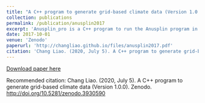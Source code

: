 ```yaml
---
title: "A C++ program to generate grid-based climate data (Version 1.0.0)"
collection: publications
permalink: /publication/anusplin2017
excerpt: 'Anusplin_pro is a C++ program to run the Anusplin program in batch mode.'
date: 2017-10-01
venue: 'Zenodo'
paperurl: 'http://changliao.github.io/files/anusplin2017.pdf'
citation: 'Chang Liao. (2020, July 5). A C++ program to generate grid-based climate data (Version 1.0.0). Zenodo. http://doi.org/10.5281/zenodo.3930590'
---
```


[Download paper here](http://changliao.github.io/files/anusplin2017.pdf)

Recommended citation: Chang Liao. (2020, July 5). A C++ program to generate grid-based climate data (Version 1.0.0). Zenodo. http://doi.org/10.5281/zenodo.3930590

